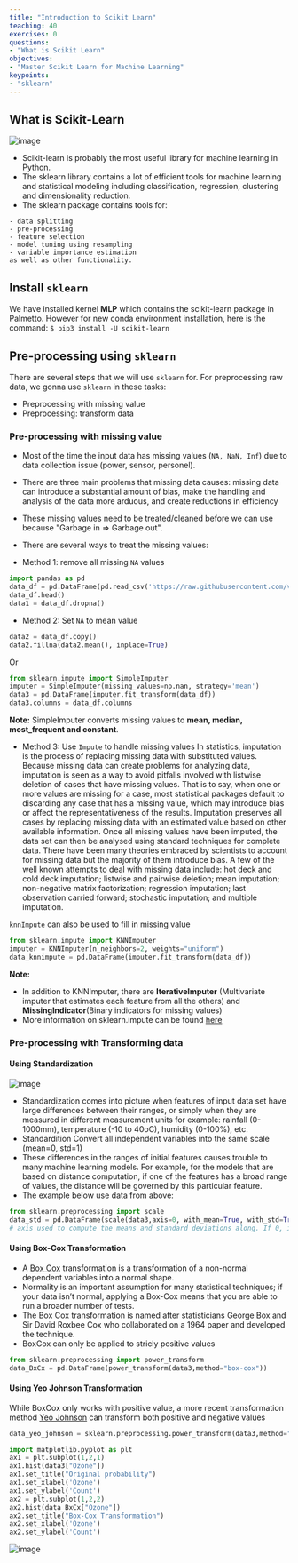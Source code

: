 ```yaml
---
title: "Introduction to Scikit Learn"
teaching: 40
exercises: 0
questions:
- "What is Scikit Learn"
objectives:
- "Master Scikit Learn for Machine Learning"
keypoints:
- "sklearn"
---
```


## What is Scikit-Learn
![image](https://user-images.githubusercontent.com/43855029/114609814-30db9f80-9c6d-11eb-8d4e-781f578e1d79.png)

- Scikit-learn is probably the most useful library for machine learning in Python. 
- The sklearn library contains a lot of efficient tools for machine learning and statistical modeling including classification, regression, clustering and dimensionality reduction.
- The sklearn package contains tools for:
```
- data splitting
- pre-processing
- feature selection
- model tuning using resampling
- variable importance estimation
as well as other functionality.
```
## Install `sklearn`
We have installed kernel **MLP** which contains the scikit-learn package in Palmetto. However for new conda environment installation, here is the command:
`$ pip3 install -U scikit-learn`


## Pre-processing using `sklearn`
There are several steps that we will use `sklearn` for. For preprocessing raw data, we gonna use `sklearn` in these tasks:
- Preprocessing with missing value
- Preprocessing: transform data

### Pre-processing with missing value
- Most of the time the input data has missing values (`NA, NaN, Inf`) due to data collection issue (power, sensor, personel). 
- There are three main problems that missing data causes: missing data can introduce a substantial amount of bias, make the handling and analysis of the data more arduous, and create reductions in efficiency
- These missing values need to be treated/cleaned before we can use because "Garbage in => Garbage out".
- There are several ways to treat the missing values:

- Method 1: remove all missing `NA` values
```python
import pandas as pd
data_df = pd.DataFrame(pd.read_csv('https://raw.githubusercontent.com/vuminhtue/Machine-Learning-Python/master/data/r_airquality.csv'))
data_df.head()
data1 = data_df.dropna()
``` 

- Method 2: Set `NA` to mean value 
```python
data2 = data_df.copy()
data2.fillna(data2.mean(), inplace=True)
```
Or
```python
from sklearn.impute import SimpleImputer
imputer = SimpleImputer(missing_values=np.nan, strategy='mean')
data3 = pd.DataFrame(imputer.fit_transform(data_df))
data3.columns = data_df.columns
```
**Note:**
SimpleImputer converts missing values to **mean, median, most_frequent and constant**.

- Method 3: Use `Impute` to handle missing values
In statistics, imputation is the process of replacing missing data with substituted values. Because missing data can create problems for analyzing data, imputation is seen as a way to avoid pitfalls involved with listwise deletion of cases that have missing values. That is to say, when one or more values are missing for a case, most statistical packages default to discarding any case that has a missing value, which may introduce bias or affect the representativeness of the results. Imputation preserves all cases by replacing missing data with an estimated value based on other available information. Once all missing values have been imputed, the data set can then be analysed using standard techniques for complete data. There have been many theories embraced by scientists to account for missing data but the majority of them introduce bias. A few of the well known attempts to deal with missing data include: hot deck and cold deck imputation; listwise and pairwise deletion; mean imputation; non-negative matrix factorization; regression imputation; last observation carried forward; stochastic imputation; and multiple imputation.

`knnImpute` can also be used to fill in missing value
```python
from sklearn.impute import KNNImputer
imputer = KNNImputer(n_neighbors=2, weights="uniform")
data_knnimpute = pd.DataFrame(imputer.fit_transform(data_df))
```
**Note:**
- In addition to KNNImputer, there are **IterativeImputer** (Multivariate imputer that estimates each feature from all the others) and **MissingIndicator**(Binary indicators for missing values)
- More information on sklearn.impute can be found [here](https://scikit-learn.org/stable/modules/classes.html#module-sklearn.impute)

### Pre-processing with Transforming data
#### Using Standardization
![image](https://user-images.githubusercontent.com/43855029/114231774-df6ba180-9948-11eb-9c61-3d2e0d3df889.png)

- Standardization comes into picture when features of input data set have large differences between their ranges, or simply when they are measured in different measurement units for example: rainfall (0-1000mm), temperature (-10 to 40oC), humidity (0-100%), etc.
- Standardition Convert all independent variables into the same scale (mean=0, std=1) 
- These differences in the ranges of initial features causes trouble to many machine learning models. For example, for the models that are based on distance computation, if one of the features has a broad range of values, the distance will be governed by this particular feature.
- The example below use data from above:
```python
from sklearn.preprocessing import scale
data_std = pd.DataFrame(scale(data3,axis=0, with_mean=True, with_std=True, copy=True))
# axis used to compute the means and standard deviations along. If 0, independently standardize each feature, otherwise (if 1) standardize each sample.
```

#### Using Box-Cox Transformation
- A [Box Cox](https://rss.onlinelibrary.wiley.com/doi/10.1111/j.2517-6161.1964.tb00553.x) transformation is a transformation of a non-normal dependent variables into a normal shape. 
- Normality is an important assumption for many statistical techniques; if your data isn’t normal, applying a Box-Cox means that you are able to run a broader number of tests.
- The Box Cox transformation is named after statisticians George Box and Sir David Roxbee Cox who collaborated on a 1964 paper and developed the technique.
- BoxCox can only be applied to stricly positive values
```python
from sklearn.preprocessing import power_transform
data_BxCx = pd.DataFrame(power_transform(data3,method="box-cox"))
```
#### Using Yeo Johnson Transformation
While BoxCox only works with positive value, a more recent transformation method [Yeo Johnson](https://www.jstor.org/stable/2673623) can transform both positive and negative values
```python
data_yeo_johnson = sklearn.preprocessing.power_transform(data3,method="yeo-johnson")
```

```python
import matplotlib.pyplot as plt
ax1 = plt.subplot(1,2,1)
ax1.hist(data3["Ozone"])
ax1.set_title("Original probability")
ax1.set_xlabel('Ozone')
ax1.set_ylabel('Count')
ax2 = plt.subplot(1,2,2)
ax2.hist(data_BxCx["Ozone"])
ax2.set_title("Box-Cox Transformation")
ax2.set_xlabel('Ozone')
ax2.set_ylabel('Count')
```
![image](https://user-images.githubusercontent.com/43855029/114884951-30a9e400-9dd4-11eb-9c42-4d108743a551.png)

